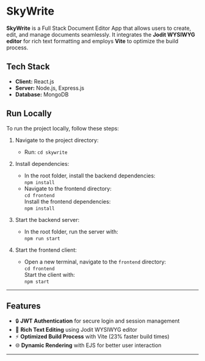 # SkyWrite
**SkyWrite** is a Full Stack Document Editor App that allows users to create, edit, and manage documents seamlessly. It integrates the **Jodit WYSIWYG editor** for rich text formatting and employs **Vite** to optimize the build process.

## Tech Stack
- **Client:** React.js  
- **Server:** Node.js, Express.js  
- **Database:** MongoDB  

## Run Locally

To run the project locally, follow these steps:

1. Navigate to the project directory:
   - Run: `cd skywrite`

2. Install dependencies:
   - In the root folder, install the backend dependencies:  
     `npm install`
   - Navigate to the frontend directory:  
     `cd frontend`  
     Install the frontend dependencies:  
     `npm install`

3. Start the backend server:
   - In the root folder, run the server with:  
     `npm run start`

4. Start the frontend client:
   - Open a new terminal, navigate to the `frontend` directory:  
     `cd frontend`  
     Start the client with:  
     `npm start`

---

## Features
- 🔒 **JWT Authentication** for secure login and session management
- 📝 **Rich Text Editing** using Jodit WYSIWYG editor
- ⚡ **Optimized Build Process** with Vite (23% faster build times)
- 🌐 **Dynamic Rendering** with EJS for better user interaction

---
